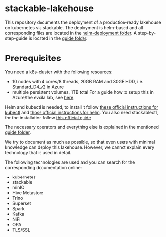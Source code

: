 # stackable-lakehouse
This repository documents the deployment of a production-ready lakehouse on kubernetes via stackable.
The deployment is helm-based and all corresponding files are located in the [helm-deployment folder](helm-deployment).
A step-by-step-guide is located in the [guide folder](guide).

# Prerequisites
You need a k8s-cluster with the following resources:
- 10 nodes with 4 cores/8 threads, 20GB RAM and 30GB HDD, i.e. Standard\_D4\_v2 in Azure
- multiple persistent volumes, 1TB total
For a guide how to setup this in Azure/the evoila lab, see [here](guide/setup_k8s.md).

Helm and kubectl is needed, to install it follow [these official instructions for kubectl](https://kubernetes.io/docs/tasks/tools/#kubectl) and [those official instructions for helm](https://helm.sh/docs/intro/install/).
You also need stackablectl, for the installation follow [this official guide](https://docs.stackable.tech/management/stable/stackablectl/installation).

The necessary operators and everything else is explained in the mentioned [guide folder](guide).

We try to document as much as possible, so that even users with minimal knowledge can deploy this lakehouse. However, we cannot explain every technology that is used in detail.

The following technologies are used and you can search for the corresponding documentation online:
- kubernetes
- stackable
- minIO
- Hive Metastore
- Trino
- Superset
- Spark
- Kafka
- NiFi
- OPA
- TLS/SSL
